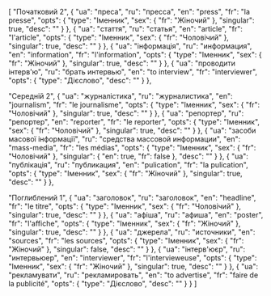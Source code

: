 [
  "Початковий 2",
  {
    "ua": "преса",
    "ru": "пресса",
    "en": "press",
    "fr": "la presse",
    "opts": {
      "type": "Іменник",
      "sex": {
        "fr": "Жіночий"
      },
      "singular": true,
      "desc": ""
    }
  },
  {
    "ua": "стаття",
    "ru": "статья",
    "en": "article",
    "fr": "l'article",
    "opts": {
      "type": "Іменник",
      "sex": {
        "fr": "Чоловічий"
      },
      "singular": true,
      "desc": ""
    }
  },
  {
    "ua": "інформація",
    "ru": "информация",
    "en": "information",
    "fr": "l'information",
    "opts": {
      "type": "Іменник",
      "sex": {
        "fr": "Жіночий"
      },
      "singular": true,
      "desc": ""
    }
  },
  {
    "ua": "проводити інтерв'ю",
    "ru": "брать интервью",
    "en": "to interview",
    "fr": "interviewer",
    "opts": {
      "type": "Дієслово",
      "desc": ""
    }
  },



  "Середній 2",
  {
    "ua": "журналістика",
    "ru": "журналистика",
    "en": "journalism",
    "fr": "le journalisme",
    "opts": {
      "type": "Іменник",
      "sex": {
        "fr": "Чоловічий"
      },
      "singular": true,
      "desc": ""
    }
  },
  {
    "ua": "репортер",
    "ru": "репортер",
    "en": "reporter",
    "fr": "le reporter",
    "opts": {
      "type": "Іменник",
      "sex": {
        "fr": "Чоловічий"
      },
      "singular": true,
      "desc": ""
    }
  },
  {
    "ua": "засоби масової інформації",
    "ru": "средства массовой информации",
    "en": "mass-media",
    "fr": "les médias",
    "opts": {
      "type": "Іменник",
      "sex": {
        "fr": "Чоловічий"
      },
      "singular": {
        "en": true,
        "fr": false
      },
      "desc": ""
    }
  },
  {
    "ua": "публікація",
    "ru": "публикация",
    "en": "pulication",
    "fr": "la pulication",
    "opts": {
      "type": "Іменник",
      "sex": {
        "fr": "Жіночий"
      },
      "singular": true,
      "desc": ""
    }
  },



  "Поглиблений 1",
  {
    "ua": "заголовок",
    "ru": "заголовок",
    "en": "headline",
    "fr": "le titre",
    "opts": {
      "type": "Іменник",
      "sex": {
        "fr": "Чоловічий"
      },
      "singular": true,
      "desc": ""
    }
  },
  {
    "ua": "афіша",
    "ru": "афиша",
    "en": "poster",
    "fr": "l'affiche",
    "opts": {
      "type": "Іменник",
      "sex": {
        "fr": "Жіночий"
      },
      "singular": true,
      "desc": ""
    }
  },
  {
    "ua": "джерела",
    "ru": "источники",
    "en": "sources",
    "fr": "les sources",
    "opts": {
      "type": "Іменник",
      "sex": {
        "fr": "Жіночий"
      },
      "singular": false,
      "desc": ""
    }
  },
  {
    "ua": "інтерв'юєр",
    "ru": "интервьюер",
    "en": "interviewer",
    "fr": "l'intervieweuse",
    "opts": {
      "type": "Іменник",
      "sex": {
        "fr": "Жіночий"
      },
      "singular": true,
      "desc": ""
    }
  },
  {
    "ua": "рекламувати",
    "ru": "рекламировать",
    "en": "to advertise",
    "fr": "faire de la publicité",
    "opts": {
      "type": "Дієслово",
      "desc": ""
    }
  }
]
